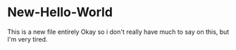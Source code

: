 # New-Hello-World
This is a new file entirely
Okay so i don't really have much to say on this, but I'm very tired.
